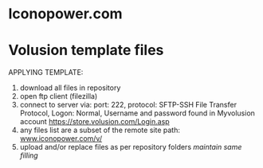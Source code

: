 # Iconopower.com
# Volusion template files

APPLYING TEMPLATE:

1. download all files in repository
2. open ftp client (filezilla)
3. connect to server via:
   port: 222, 
   protocol: SFTP-SSH File Transfer Protocol, 
   Logon: Normal, 
   Username and password found in Myvolusion account https://store.volusion.com/Login.asp
4. any files list are a subset of the remote site path: www.iconopower.com/v/
5. upload and/or replace files as per repository folders
*maintain same filling*
